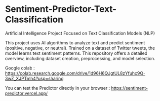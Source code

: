 # Sentiment-Predictor-Text-Classification

Artificial Intelligence Project Focused on Text Classification Models (NLP)

This project uses AI algorithms to analyze text and predict sentiment (positive, negative, or neutral). Trained on a dataset of Twitter tweets, the model learns text sentiment patterns. This repository offers a detailed overview, including dataset creation, preprocessing, and model selection.

Google colab : https://colab.research.google.com/drive/1d96H6QJgtUL8zYfuhc9Q-3wZ_XJPTmh4?usp=sharing

You can test the Predictor directly in your browser : https://sentiment-predictor.vercel.app/
